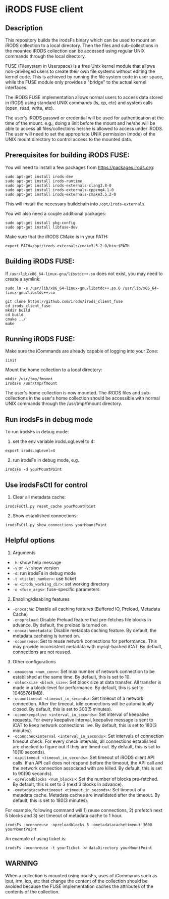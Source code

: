 iRODS FUSE client
=================

Description
-----------

This repository builds the irodsFs binary which can be used to
mount an iRODS collection to a local directory. Then the files and
sub-collections in the mounted iRODS collection can be accessed
using regular UNIX commands through the local directory.

FUSE (Filesystem in Userspace) is a free Unix kernel module that allows 
non-privileged users to create their own file systems without editing 
the kernel code. This is achieved by running the file system code in 
user space, while the FUSE module only provides a "bridge" to the actual 
kernel interfaces. 

The iRODS FUSE implementation allows normal users to access data stored 
in iRODS using standard UNIX commands (ls, cp, etc) and system calls 
(open, read, write, etc).

The user's iRODS passwd or credential will be used for authentication at 
the time of the mount. e.g., doing a iinit before the mount and he/she will 
be able to access all files/collections he/she is allowed to access under 
iRODS. The user will need to set the appropriate UNIX permission (mode) of 
the UNIX mount directory to control access to the mounted data.


Prerequisites for building iRODS FUSE:
--------------------------------------

You will need to install a few packages from https://packages.irods.org:

```
sudo apt-get install irods-dev
sudo apt-get install irods-runtime
sudo apt-get install irods-externals-clang3.8-0
sudo apt-get install irods-externals-cppzmq4.1-0
sudo apt-get install irods-externals-cmake3.5.2-0
```

This will install the necessary buildchain into `/opt/irods-externals`.

You will also need a couple additional packages:

```
sudo apt-get install pkg-config
sudo apt-get install libfuse-dev
```

Make sure that the iRODS CMake is in your PATH:

```
export PATH=/opt/irods-externals/cmake3.5.2-0/bin:$PATH
```

Building iRODS FUSE:
--------------------

If `/usr/lib/x86_64-linux-gnu/libstdc++.so` does not exist, you may need to create a symlink: 

```
sudo ln -s /usr/lib/x86_64-linux-gnu/libstdc++.so.6 /usr/lib/x86_64-linux-gnu/libstdc++.so
```

```
git clone https://github.com/irods/irods_client_fuse
cd irods_client_fuse
mkdir build
cd build
cmake ../
make
```

Running iRODS FUSE:
-------------------

Make sure the iCommands are already capable of logging into your Zone:

```
iinit
```

Mount the home collection to a local directory:

```
mkdir /usr/tmp/fmount
irodsFs /usr/tmp/fmount
```

The user's home collection is now mounted. The iRODS files and sub-collections 
in the user's home collection should be accessible with normal UNIX commands 
through the /usr/tmp/fmount directory. 


Run irodsFs in debug mode
-------------------------

To run irodsFs in debug mode:

1) set the env variable irodsLogLevel to 4:

```
export irodsLogLevel=4
```

2) run irodsFs in debug mode, e.g.

```
irodsFs -d yourMountPoint
```

Use irodsFsCtl for control
--------------------------

1) Clear all metadata cache:
```
irodsFsCtl.py reset_cache yourMountPoint
```

2) Show established connections:
```
irodsFsCtl.py show_connections yourMountPoint
```

Helpful options
---------------

1) Arguments
- `-h`: show help message
- `-v` or `-V`: show version
- `-d`: run irodsFs in debug mode
- `-t <ticket_number>`: use ticket
- `-w <irods_working_dir>`: set working directory
- `-o <fuse_args>`: fuse-specific parameters

2) Enabling/disabling features
- `-onocache`: Disable all caching features (Buffered IO, Preload, Metadata 
   Cache)
- `-onopreload`: Disable Preload feature that pre-fetches file blocks in 
   advance. By default, the preload is turned on.
- `-onocachemetadata`: Disable metadata caching feature. By default, the 
   metadata cacheing is turned on.
- `-oconnreuse`: Set to reuse network connections for performance. This may 
   provide inconsistent metadata with mysql-backed iCAT. By default, connections
   are not reused.

3) Other configurations
- `-omaxconn <num_conn>`: Set max number of network connection to be established
   at the same time. By default, this is set to 10.
- `-oblocksize <block_size>`: Set block size at data transfer. All transfer is 
   made in a block-level for performance. By default, this is set to 
   1048576(1MB).
- `-oconntimeout <timeout_in_seconds>`: Set timeout of a network connection. 
   After the timeout, idle connections will be automatically closed. By default,
   this is set to 300(5 minutes).
- `-oconnkeepalive <interval_in_seconds>`: Set interval of keepalive requests. 
   For every keepalive interval, keepalive message is sent to iCAT to keep 
   network connections live. By default, this is set to 180(3 minutes).
- `-oconncheckinterval <interval_in_seconds>`: Set intervals of connection 
   timeout check. For every check intervals, all connections established are 
   checked to figure out if they are timed-out. By default, this is set to 
   10(10 seconds).
- `-oapitimeout <timeout_in_seconds>`: Set timeout of iRODS client API calls. 
   If an API call does not respond before the timeout, the API call and the 
   network connection associated with are killed. By default, this is set to 
   90(90 seconds).
- `-opreloadblocks <num_blocks>`: Set the number of blocks pre-fetched. By 
   default, this is set to 3 (next 3 blocks in advance).
- `-ometadatacachetimeout <timeout_in_seconds>`: Set timeout of a metadata 
   cache. Metadata caches are invalidated after the timeout. By default, this is
   set to 180(3 minutes).

For example, following command will 1) reuse connections, 2) prefetch next 
5 blocks and 3) set timeout of metadata cache to 1 hour.
```
irodsFs -oconnreuse -opreloadblocks 5 -ometadatacachetimeout 3600 yourMountPoint
```

An example of using ticket is:
```
irodsFs -oconnreuse -t yourTicket -w dataDirectory yourMountPoint
```


WARNING
-------

When a collection is mounted using irodsFs, uses of iCommands
such as iput, irm, icp, etc that change the content of the collection should be 
avoided because the FUSE implementation caches the attributes of the contents of
the collection.
